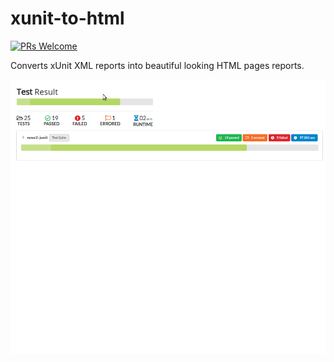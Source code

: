 # xunit-to-html
[![PRs Welcome](https://img.shields.io/badge/PRs-welcome-brightgreen.svg?style=flat-square)](http://makeapullrequest.com)

Converts xUnit XML reports into beautiful looking HTML pages reports.

![usage](/usage.gif)
